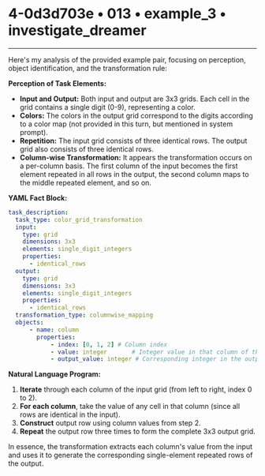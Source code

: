 # 4-0d3d703e • 013 • example_3 • investigate_dreamer

---
Here's my analysis of the provided example pair, focusing on perception, object identification, and the transformation rule:

**Perception of Task Elements:**

*   **Input and Output:** Both input and output are 3x3 grids. Each cell in the grid contains a single digit (0-9), representing a color.
*   **Colors:** The colors in the output grid correspond to the digits according to a color map (not provided in this turn, but mentioned in system prompt).
*   **Repetition:** The input grid consists of three identical rows. The output grid also consists of three identical rows.
* **Column-wise Transformation:** It appears the transformation occurs on a per-column basis. The first column of the input becomes the first element repeated in all rows in the output, the second column maps to the middle repeated element, and so on.

**YAML Fact Block:**



```yaml
task_description:
  task_type: color_grid_transformation
  input:
    type: grid
    dimensions: 3x3
    elements: single_digit_integers
    properties:
      - identical_rows
  output:
    type: grid
    dimensions: 3x3
    elements: single_digit_integers
    properties:
      - identical_rows
  transformation_type: columnwise_mapping
  objects:
      - name: column
        properties:
            - index: [0, 1, 2] # Column index
            - value: integer       # Integer value in that column of the input
            - output_value: integer # Corresponding integer in the output

```



**Natural Language Program:**

1.  **Iterate** through each column of the input grid (from left to right, index 0 to 2).
2.  **For each column**, take the value of any cell in that column (since all rows are identical in the input).
3. **Construct** output row using column values from step 2.
4.  **Repeat** the output row three times to form the complete 3x3 output grid.

In essence, the transformation extracts each column's value from the input and uses it to generate the corresponding single-element repeated rows of the output.

